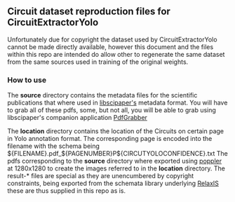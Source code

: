## Circuit dataset reproduction files for CircuitExtractorYolo

Unfortunately due for copyright the dataset used by CircuitExtractorYolo cannot be made directly available, however this document and the files within this repo are intended do allow other to regenerate the same dataset from the same sources used in training of the original weights.

### How to use

The **source** directory contains the metadata files for the scientific publications that where used in [libscipaper's](https://github.com/IMbackK/libscipaper) metadata format. You will have to grab all of these pdfs, some, but not all, you will be able to grab using libscipaper's companion application [PdfGrabber](https://git-ce.rwth-aachen.de/carl_philipp.klemm/papergrabber)

The **location** directory contains the location of the Circuits on certain page in Yolo annotation format. The corresponding page is encoded into the filename with the schema being ${FILENAME}.pdf_${PAGENUMBER}P${CIRCUTYOLOCONFIDENCE}.txt
The pdfs corresponding to the **source** directory where exported using [poppler](https://poppler.freedesktop.org/) at 1280x1280 to create the images referred to in the **location** directory. The result-* files are special as they are unencumbered by copyright constraints, being exported from the schemata library underlying [RelaxIS](https://www.rhd-instruments.de/en/products/software/relaxis) these are thus supplied in this repo as is.

